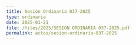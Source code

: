 ```yaml
---
title: Sesión Ordinaria 037-2025
type: ordinaria
date: 2025-01-21
file: /files/2025/SESION ORDINARIA 037-2025.pdf
permalink: actas/sesion-ordinaria-037-2025
---
```

